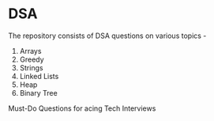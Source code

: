 # DSA
The repository consists of DSA questions on various topics -
1. Arrays
2. Greedy
3. Strings
4. Linked Lists
5. Heap
6. Binary Tree

Must-Do Questions for acing Tech Interviews
